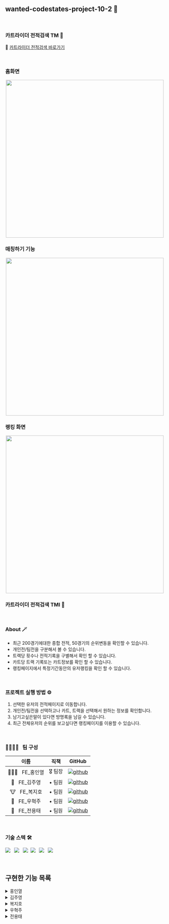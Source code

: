<br />

## wanted-codestates-project-10-2 🌈

<br />

### 카트라이더 전적검색 TM 🚗

📎 [카트라이더 전적검색 바로가기](https://suspicious-liskov-27f338.netlify.app/)

<br />

### 홈화면
<div align="center">
 <img width="500px" src="https://user-images.githubusercontent.com/87487161/160234953-704654c3-1643-4072-ada9-4b29e08ad098.gif"/>
</div>




### 매칭하기 기능
<div align="center">
 <img width="500px" src="https://user-images.githubusercontent.com/87487161/159153554-feda5909-015d-4c2c-9ce1-414240b6a761.gif"/>
</div>

### 랭킹 화면 
<div align="center">
 <img width="500px" src="https://user-images.githubusercontent.com/87487161/159153558-a02ef2b8-f675-417d-942e-e4b6f00952a0.gif"/>
</div>


### 카트라이더 전적검색 TMI 🚗

<br />

### About 🪄
 - 최근 200경기에대한 종합 전적, 50경기의 순위변동을 확인할 수 있습니다.
 - 개인전/팀전을 구분해서 볼 수 있습니다.
 - 트랙당 횟수나 전적기록을 구별해서 확인 할 수 있습니다.
 - 카트당 트랙 기록또는 카트정보를 확인 할 수 있습니다.
 - 랭킹페이지에서 특정기간동안의 유저랭킹을 확인 할 수 있습니다.

<br />

### 프로젝트 실행 방법 ⚙️
 1. 선택한 유저의 전적페이지로 이동합니다.
 2. 개인전/팀전을 선택하고나 카트, 트랙을 선택해서 원하는 정보를 확인합니다.
 3. 남기고싶은말이 있다면 방명록을 남길 수 있습니다.
 4. 최근 전체유저의 순위를 보고싶다면 랭킹페이지를 이용할 수 있습니다.

<br />


### 👨‍👨‍👧‍👧 &nbsp; 팀 구성

|     이름     | 직책 |                                                                  GitHub                                                                   |
| :----------: | :----: | :-------------------------------------------------------------------------------------------------------------------------------------: |
| 🏄🏻‍♂️ &nbsp; FE_홍인열 | 🎖 팀장  |  [![github](https://img.shields.io/badge/홍인열-181717?style=flat-square&logo=GitHub&logoColor=white)](https://github.com/hinyc)    |
| 🐸 &nbsp; FE_김주영 | • 팀원  | [![github](https://img.shields.io/badge/김주영-181717?style=flat-square&logo=GitHub&logoColor=white)](https://github.com/juo1221) |
| 🐮 &nbsp; FE_복지호 | • 팀원  |   [![github](https://img.shields.io/badge/복지호-181717?style=flat-square&logo=GitHub&logoColor=white)](https://github.com/Jiho31)    |
| 🍔 &nbsp; FE_우혁주 | • 팀원  | [![github](https://img.shields.io/badge/우혁주-181717?style=flat-square&logo=GitHub&logoColor=white)](https://github.com/Space-Belt) |
| 🍕 &nbsp; FE_전용태 | • 팀원  |    [![github](https://img.shields.io/badge/전용태-181717?style=flat-square&logo=GitHub&logoColor=white)](https://github.com/yong313)     |

<br />

### 기술 스텍 🛠
<img src="https://img.shields.io/badge/React-lightgray?style=flat-round&logo=React&logoColor=61DBFB"/></a> &nbsp;
<img src="https://img.shields.io/badge/React--Router-lightgray?style=flat-round&logo=React-Router&logoColor=#CA4245"/></a> &nbsp;
<img src="https://img.shields.io/badge/Styled--Components-lightgray?style=flat-round&logo=Styled-Components&logoColor=CA4245"/></a>&nbsp;
<img src="https://img.shields.io/badge/Axios-lightgray?style=flat-round&logo=Axios&logoColor=CA4245"/></a> &nbsp;
<img src="https://img.shields.io/badge/Chart.js-lightgray?style=flat-round&logo=Axios&logoColor=CA4245"/></a> &nbsp;
<img src="https://img.shields.io/badge/countup-lightgray?style=flat-round&logo=Axios&logoColor=CA4245"/></a> &nbsp;

<br />


## 구현한 기능 목록

<details>
  <summary>홍인열</summary>
  <ul>
   <li> 닉네임 검색을 통한 API요청 및 데이터 받아오기</li>
   <li> 네비게이션바 메뉴선택시 에니메이션 효과 및 라우터연결 </li>
   <li> 검색결과로 유저정보박스 업데이트 </li>
   <li> 신고하기 모달제작 및 에니메이션효과 추가</li>
   <li> 메인페이지 원형그래프 API 응답 데이터와 연동되도록 구현</li>
   <li> API 데이터를 바탕으로 데이터 가공 및 카트별 전적보기 배치 및 기능구현</li>
   <li> matchTime 데이터를 기록형식으로 봐꺼주는 모듈 생성</li>

 </ul>
</details>
<details>
  <summary>김주영</summary>
  <ul>
   <li> 개인전, 팀전에 해당하는 랭킹 데이터 표기</li>
   <li> 랭킹 데이터 도넛 차트로 표현 </li>
   <li> 시각적 효과를 위해 차트 컴포넌트는 1초 후 마운트</li>
   <li> 모달 창 lazy loading 구현 </li>
   <li> 랭킹페이지 파도 애니메이션 적용 </li>
   <li> 랭킹페이지 무한 스크롤 적용 </li>
   
  </ul>
</details>
<details>
  <summary>복지호</summary>
 
 - 메인 페이지 전적 리스트 구현
 - 검색되는 닉네임에 따라 추가로 API 요청해서 플레이어의 최근 200경기 데이터를 가공해서 전적 리스트에 렌더링
   - 보완할 부분: 이따금씩 429 오류가 콘솔창에 출력되면서 로딩 스피너가 계속 돌아가는 현상이 발생한다. api에 200 경기에 대한 데이터를 한 번에 요청하다 보니 너무 많은 리소스 요청이 발생해서 생기는 문제로 보이는데, 전적 리스트의 각 경기에 대한 데이터를 드롭다운을 열 때 마다 새로 받아 오도록 바꿔서 구현해보면 좋을 것 같다.
 
</details>
<details>
  <summary>우혁주</summary>
  -트랙,카트 UI
  -트랙 (미완)
</details>
<details>
  <summary>전용태</summary>
   <ul>
    <li>chart.js를 사용하여 순위변동 그래프 구현</li>
    <li>API요청 데이터 순위변동 그래프에 적용</li>
    <li>chart.js를 사용하여 트랙 전적 그래프 구현</li>
    <li>로컬 스토리지를 사용 응원 한마디 댓글 기능 구현</li>
    <li>시각적 효과를 위해 댓글 작성 시 우측에서 좌측으로 댓글이 들어오는 에니메이션 구현</li>
    <li>1대1 매칭 시뮬레이터 컴포넌트 구현 백그라운드 에니메이션 구현</li>
    <li>통합 / 매우빠름 / 무한부스터 탭 컴포넌트 구현</li>
    <li>리타이어 노출 토글 컴포넌트 구현</li>
   </ul>
</details>




<br />
